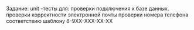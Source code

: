Задание: 
unit -тесты для: 
проверки подключения к базе данных.
проверки корректности электронной почты
проверки номера телефона соответствию шаблону 8-9XX-XXX-XX-XX
